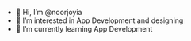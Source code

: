 - 👋 Hi, I’m @noorjoyia
- 👀 I’m interested in App Development and designing
- 🌱 I’m currently learning App Development


<!---
noorjoyia/noorjoyia is a ✨ special ✨ repository because its `README.md` (this file) appears on your GitHub profile.
You can click the Preview link to take a look at your changes.
--->
